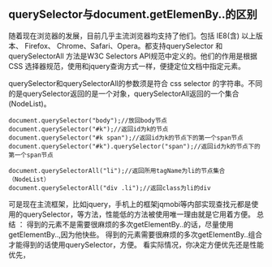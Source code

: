## querySelector与document.getElemenBy..的区别

随着现在浏览器的发展，目前几乎主流浏览器均支持了他们。包括 IE8(含) 以上版本、 Firefox、 Chrome、Safari、Opera。都支持querySelector 和 querySelectorAll 方法是W3C Selectors API规范中定义的。他们的作用是根据 CSS 选择器规范，使用和jquery查询方式一样，便捷定位文档中指定元素。  

querySelector和querySelectorAll的参数须是符合 css selector 的字符串。不同的是querySelector返回的是一个对象，querySelectorAll返回的一个集合(NodeList)。 
``` 
document.querySelector("body");//放回body节点
document.querySelector("#k");//返回id为k的节点
document.querySelector("#k span");//返回id为k的节点下的第一个span节点
document.querySelector("#k").querySelector("span");//返回id为k的节点下的第一个span节点

document.querySelectorAll("li");//返回所用tagName为li的节点集合（NodeList）
document.querySelectorAll("div .li");//返回class为li的div
```

可是现在主流框架，比如jquery，手机上的框架jqmobi等内部实现查找元都是使用的querySelector，等方法，性能低的方法被使用唯一理由就是它用着方便。
总结 ：
得到的元素不是需要很麻烦的多次getElementBy..的话，尽量使用getElementBy..,因为他快些。
得到的元素需要很麻烦的多次getElementBy..组合才能得到的话使用querySelector，方便。
看实际情况，你决定方便优先还是性能优先，
